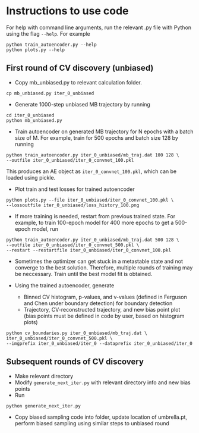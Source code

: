 # Instructions to use code

For help with command line arguments, run the relevant .py file with Python
using the flag `--help`. For example
```
python train_autoencoder.py --help
python plots.py --help
```

## First round of CV discovery (unbiased)
- Copy mb_unbiased.py to relevant calculation folder.
```
cp mb_unbiased.py iter_0_unbiased
```

- Generate 1000-step unbiased MB trajectory by running
```
cd iter_0_unbiased
python mb_unbiased.py
```

- Train autoencoder on generated MB trajectory for N epochs with a batch size of M.
For example, train for 500 epochs and batch size 128 by running
```
python train_autoencoder.py iter_0_unbiased/mb_traj.dat 100 128 \
--outfile iter_0_unbiased/iter_0_convnet_100.pkl
```
This produces an AE object as `iter_0_convnet_100.pkl`, which can be loaded using pickle.

- Plot train and test losses for trained autoencoder
```
python plots.py --file iter_0_unbiased/iter_0_convnet_100.pkl \
--lossoutfile iter_0_unbiased/loss_history_100.png
```

- If more training is needed, restart from previous trained state. For example, to
train 100-epoch model for 400 more epochs to get a 500-epoch model, run
```
python train_autoencoder.py iter_0_unbiased/mb_traj.dat 500 128 \
--outfile iter_0_unbiased/iter_0_convnet_500.pkl \
--restart --restartfile iter_0_unbiased/iter_0_convnet_100.pkl
```

- Sometimes the optimizer can get stuck in a metastable state and not converge to the best
solution. Therefore, multiple rounds of training may be neccessary. Train until the best model fit is obtained.

- Using the trained autoencoder, generate
    - Binned CV histogram, p-values, and v-values (defined in Ferguson and Chen under boundary detection) for
    boundary detection
    - Trajectory, CV-reconstructed trajectory, and new bias point plot (bias points must be defined in code
    by user, based on histogram plots)
```
python cv_boundaries.py iter_0_unbiased/mb_traj.dat \
iter_0_unbiased/iter_0_convnet_500.pkl \
--imgprefix iter_0_unbiased/iter_0 --dataprefix iter_0_unbiased/iter_0
```

## Subsequent rounds of CV discovery

- Make relevant directory
- Modify `generate_next_iter.py` with relevant directory info and new bias points
- Run
```
python generate_next_iter.py
```
- Copy biased sampling code into folder, update location of umbrella.pt, perform biased sampling using similar steps to unbiased round
